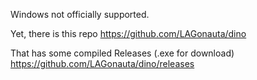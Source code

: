 Windows not officially supported.

Yet, there is this repo https://github.com/LAGonauta/dino

That has some compiled Releases (.exe for download) https://github.com/LAGonauta/dino/releases
